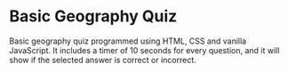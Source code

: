 # Basic Geography Quiz

Basic geography quiz programmed using HTML, CSS and vanilla JavaScript. It includes a timer of 10 seconds for every question, and it will show if the selected answer is correct or incorrect.
